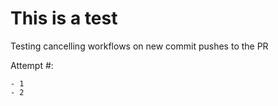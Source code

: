 # This is a test

Testing cancelling workflows on new commit pushes to the PR

Attempt #:

    - 1
    - 2

